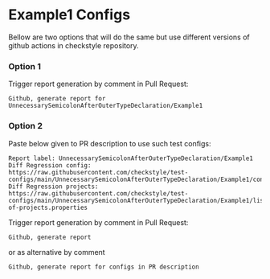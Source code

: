 # Example1 Configs

Bellow are two options that will do the same but use different versions
of github actions in checkstyle repository.


### Option 1
Trigger report generation by comment in Pull Request:
```
Github, generate report for UnnecessarySemicolonAfterOuterTypeDeclaration/Example1
```

### Option 2

Paste below given to PR description to use such test configs:
```
Report label: UnnecessarySemicolonAfterOuterTypeDeclaration/Example1
Diff Regression config: https://raw.githubusercontent.com/checkstyle/test-configs/main/UnnecessarySemicolonAfterOuterTypeDeclaration/Example1/config.xml
Diff Regression projects: https://raw.githubusercontent.com/checkstyle/test-configs/main/UnnecessarySemicolonAfterOuterTypeDeclaration/Example1/list-of-projects.properties
```

Trigger report generation by comment in Pull Request:
```
Github, generate report
```
or as alternative by comment
```
Github, generate report for configs in PR description
```

